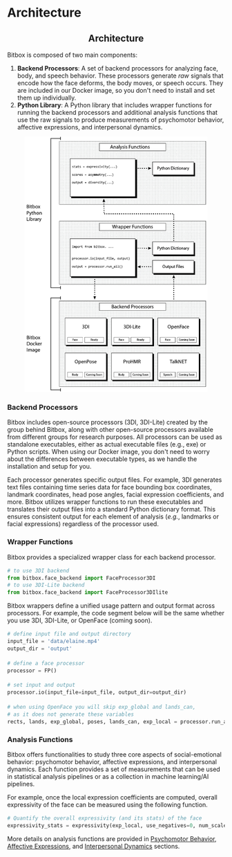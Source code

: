 # Architecture

<h2 align="center"><strong>Architecture</strong></h2>

Bitbox is composed of two main components:

1. **Backend Processors**: A set of backend processors for analyzing face, body, and speech behavior. These processors generate _raw_ signals that encode how the face deforms, the body moves, or speech occurs. They are included in our Docker image, so you don't need to install and set them up individually.
2. **Python Library**: A Python library that includes wrapper functions for running the backend processors and additional analysis functions that use the raw signals to produce measurements of psychomotor behavior, affective expressions, and interpersonal dynamics.

<figure><img src="../.gitbook/assets/architecture (1).png" alt="" width="563"><figcaption></figcaption></figure>

### Backend Processors

Bitbox includes open-source processors (3DI, 3DI-Lite) created by the group behind Bitbox, along with other open-source processors available from different groups for research purposes. All processors can be used as standalone executables, either as actual executable files (e.g., exe) or Python scripts. When using our Docker image, you don't need to worry about the differences between executable types, as we handle the installation and setup for you.&#x20;

Each processor generates specific output files. For example, 3DI generates text files containing time series data for face bounding box coordinates, landmark coordinates, head pose angles, facial expression coefficients, and more. Bitbox utilizes wrapper functions to run these executables and translates their output files into a standard Python dictionary format. This ensures consistent output for each element of analysis (_e.g._, landmarks or facial expressions) regardless of the processor used.

### Wrapper Functions

Bitbox provides a specialized wrapper class for each backend processor.

```python
# to use 3DI backend
from bitbox.face_backend import FaceProcessor3DI
# to use 3DI-Lite backend
from bitbox.face_backend import FaceProcessor3DIlite
```

Bitbox wrappers define a unified usage pattern and output format across processors. For example, the code segment below will be the same whether you use 3DI, 3DI-Lite, or OpenFace (coming soon).

```python
# define input file and output directory
input_file = 'data/elaine.mp4'
output_dir = 'output'

# define a face processor
processor = FP()

# set input and output
processor.io(input_file=input_file, output_dir=output_dir)

# when using OpenFace you will skip exp_global and lands_can,
# as it does not generate these variables
rects, lands, exp_global, poses, lands_can, exp_local = processor.run_all()
```

### Analysis Functions

Bitbox offers functionalities to study three core aspects of social-emotional behavior: psychomotor behavior, affective expressions, and interpersonal dynamics. Each function provides a set of measurements that can be used in statistical analysis pipelines or as a collection in machine learning/AI pipelines.

For example, once the local expression coefficients are computed, overall expressivity of the face can be measured using the following function.

```python
# Quantify the overall expressivity (and its stats) of the face
expressivity_stats = expressivity(exp_local, use_negatives=0, num_scales=6, robust=True, fps=30)
```

More details on analysis functions are provided in [Psychomotor Behavior](../psychomotor-behavior/), [Affective Expressions](../affective-expressions/), and [Interpersonal Dynamics](../interpersonal-dynamics/) sections.
